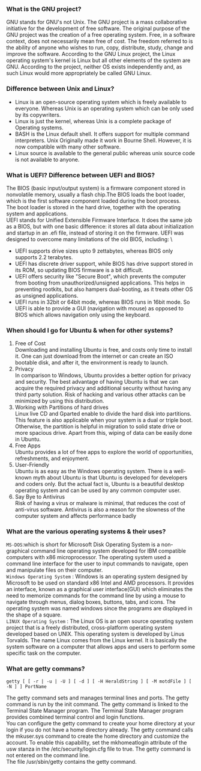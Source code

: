 ### What is the GNU project?
   GNU stands for GNU's not Unix. The GNU project is a mass collaborative initiative for the development of free software. The original purpose of the GNU project was the creation of a free operating system. Free, in a software context, does not necessarily mean free of cost. The freedom referred to is the ability of anyone who wishes to run, copy, distribute, study, change and improve the software. According to the GNU Linux project, the Linux operating system's kernel is Linux but all other elements of the system are GNU.  According to the project,  neither OS exists independently and, as such Linux would more appropriately be called GNU Linux.
### Difference between Unix and Linux?
 * Linux is an open-source operating system which is freely available to everyone. Whereas Unix is an operating system which can be only used by its copywriters.
 * Linux is just the kernel, whereas Unix is a complete package of Operating systems.
 * BASH is the Linux default shell. It offers support for multiple command interpreters. Unix Originally made it work in Bourne Shell. However, it is now compatible with many other software.
 * Linux source is available to the general public whereas unix source code is not available to anyone.
 
 ### What is UEFI? Difference between UEFI and BIOS?
 The BIOS (basic input/output system) is a firmware component stored in nonvolatile memory, usually a flash chip.The BIOS loads the boot loader, which is the first software component loaded during the boot process. \
 The boot loader is stored in the hard drive, together with the operating system and applications. \
 UEFI stands for Unified Extensible Firmware Interface. It does the same job as a BIOS, but with one basic difference: it stores all data about initialization and startup in an .efi file, instead of storing it on the firmware.
 UEFI was designed to overcome many limitations of the old BIOS, including: \
 * UEFI supports drive sizes upto 9 zettabytes, whereas BIOS only supports 2.2 terabytes.
 * UEFI has discrete driver support, while BIOS has drive support stored in its ROM, so updating BIOS firmware is a bit difficult.
 * UEFI offers security like "Secure Boot", which prevents the computer from booting from unauthorized/unsigned applications. This helps in preventing rootkits, but also hampers dual-booting, as it treats other OS as unsigned applications.
 * UEFI runs in 32bit or 64bit mode, whereas BIOS runs in 16bit mode. So UEFI  is able to provide a GUI (navigation with mouse) as opposed to BIOS which allows navigation only using the keyboard.
 
 ### When should I go for Ubuntu & when for other systems?
1. Free of Cost \
Downloading and installing Ubuntu is free, and costs only time to install it. One can just download from the internet or can create an ISO bootable disk, and after it, the environment is ready to launch.
2. Privacy \
In comparison to Windows, Ubuntu provides a better option for privacy and security. The best advantage of having Ubuntu is that we can acquire the required privacy and additional security without having any third party solution. Risk of hacking and various other attacks can be minimized by using this distribution.
3. Working with Partitions of hard drives \
Linux live CD and Gparted enable to divide the hard disk into partitions. This feature is also applicable when your system is a dual or triple boot. Otherwise, the partition is helpful in migration to solid state drive or more spacious drive. Apart from this, wiping of data can be easily done in Ubuntu.
4. Free Apps \
Ubuntu provides a lot of free apps to explore the world of opportunities, refreshments, and enjoyment. 
5. User-Friendly \
Ubuntu is as easy as the Windows operating system. There is a well-known myth about Ubuntu is that Ubuntu is developed for developers and coders only. But the actual fact is, Ubuntu is a beautiful desktop operating system and can be used by any common computer user.
6. Say Bye to Antivirus \
Risk of having a virus or malware is minimal, that reduces the cost of anti-virus software. Antivirus is also a reason for the slowness of the computer system and affects performance badly

### What are the various operating systems & their uses?
`MS-DOS`:which is short for Microsoft Disk Operating System is a non-graphical command line operating system developed for IBM compatible computers with x86 microprocessor. The operating system used a command line interface for the user to input commands to navigate, open and manipulate files on their computer. \
`Windows Operating System` : Windows is an operating system designed by Microsoft to be used on standard x86 Intel and AMD processors. It provides an interface, known as a graphical user interface(GUI) which eliminates the need to memorize commands for the command line by using a mouse to navigate through menus, dialog boxes, buttons, tabs, and icons. The operating system was named windows since the programs are displayed in the shape of a square. \
`LINUX Operating System` : The Linux OS is an open source operating system project that is a freely distributed, cross-platform operating system developed based on UNIX. This operating system is developed by Linus Torvalds. The name Linux comes from the Linux kernel. It is basically the system software on a computer that allows apps and users to perform some specific task on the computer. 

### What are getty commans?
`getty [ [ -r | -u | -U ] [ -d ] [ -H HeraldString ] [ -M motdFile ] [ -N ] ] PortName`

The getty command sets and manages terminal lines and ports. The getty command is run by the init command. The getty command is linked to the Terminal State Manager program. The Terminal State Manager program provides combined terminal control and login functions. \
You can configure the getty command to create your home directory at your login if you do not have a home directory already. The getty command calls the mkuser.sys command to create the home directory and customize the account. To enable this capability, set the mkhomeatlogin attribute of the usw stanza in the /etc/security/login.cfg file to true. The getty command is not entered on the command line. \
The file /usr/sbin/getty contains the getty command.













